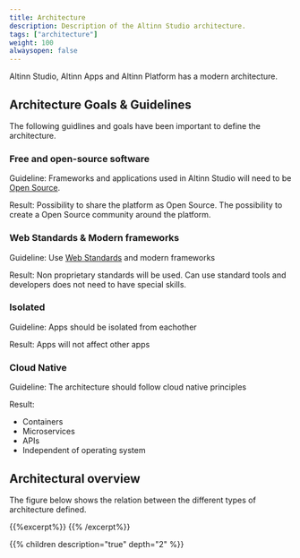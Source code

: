 ```yaml
---
title: Architecture
description: Description of the Altinn Studio architecture.
tags: ["architecture"]
weight: 100
alwaysopen: false
---
```

Altinn Studio, Altinn Apps and Altinn Platform has a modern architecture. 

## Architecture Goals & Guidelines
The following guidlines and goals have been important to define the architecture. 

### Free and open-source software
Guideline: Frameworks and applications used in Altinn Studio will need to be [Open Source](https://en.wikipedia.org/wiki/Free_and_open-source_software).  

Result: Possibility to share the platform as Open Source. The possibility to create a Open Source community around the platform.

### Web Standards & Modern frameworks
Guideline: Use [Web Standards](https://en.wikipedia.org/wiki/Web_standards) and modern frameworks

Result: Non proprietary standards will be used. Can use standard tools and developers does not need to have special skills.

### Isolated
Guideline: Apps should be isolated from eachother

Result: Apps will not affect other apps

### Cloud Native
Guideline: The architecture should follow cloud native principles

Result: 
- Containers
- Microservices
- APIs
- Independent of operating system

## Architectural overview
The figure below shows the relation between the different types of architecture defined.

{{%excerpt%}}
<object data="/architecture/architectureoverview.svg" type="image/svg+xml" style="width: 100%; max-width: 1000px"></object>
{{% /excerpt%}}

{{% children description="true" depth="2" %}}




